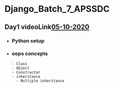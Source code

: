# Django_Batch_7_APSSDC

## Day1 videoLink[05-10-2020]()

* ### Python setup
* ### oops concepts
      - Class
      - Object
      - Constructor
      - inheritance
        - Multiple inheritance
